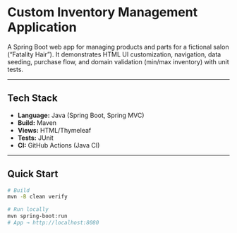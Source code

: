 # Custom Inventory Management Application

A Spring Boot web app for managing products and parts for a fictional salon (“Fatality Hair”). It demonstrates HTML UI customization, navigation, data seeding, purchase flow, and domain validation (min/max inventory) with unit tests.

---

## Tech Stack
- **Language:** Java (Spring Boot, Spring MVC)
- **Build:** Maven
- **Views:** HTML/Thymeleaf
- **Tests:** JUnit
- **CI:** GitHub Actions (Java CI)

---

## Quick Start

```bash
# Build
mvn -B clean verify

# Run locally
mvn spring-boot:run
# App → http://localhost:8080
